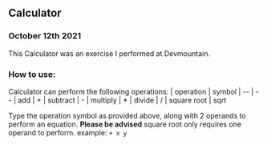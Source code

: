 ## Calculator
### October 12th 2021

This Calculator was an exercise I performed at Devmountain.

### How to use:

Calculator can perform the following operations:
| operation | symbol
| -- | --
| add | + 
| subtract | -
| multiply | *
| divide | /
| square root | sqrt

Type the operation symbol as provided above, along with 2 operands to perform an equation.
**Please be advised** square root only requires one operand to perform.
example: `+ x y`
